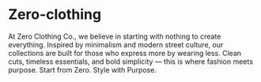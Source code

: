 # Zero-clothing
At Zero Clothing Co., we believe in starting with nothing to create everything. Inspired by minimalism and modern street culture, our collections are built for those who express more by wearing less. Clean cuts, timeless essentials, and bold simplicity — this is where fashion meets purpose.
Start from Zero. Style with Purpose.
